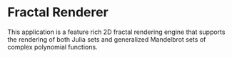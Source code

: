 # Fractal Renderer

This application is a feature rich 2D fractal rendering engine that supports the rendering of both Julia sets and generalized Mandelbrot sets of complex polynomial functions.

